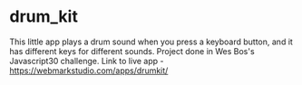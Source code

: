 # drum_kit
This little app plays a drum sound when you press a keyboard button, and it has different keys for different sounds.
Project done in Wes Bos's Javascript30 challenge.
Link to live app - https://webmarkstudio.com/apps/drumkit/
